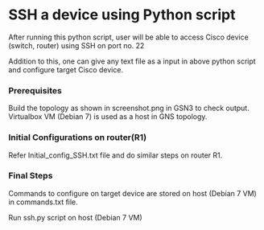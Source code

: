 
# SSH a device using Python script
After running this python script, user will be able to access Cisco device (switch, router) using SSH on port no. 22

Addition to this, one can give any text file as a input in above python script and configure target Cisco device. 

### Prerequisites

Build the topology as shown in screenshot.png in GSN3 to check output. Virtualbox VM (Debian 7) is used as a host in GNS topology.


### Initial Configurations on router(R1)

Refer Initial_config_SSH.txt file and do similar steps on router R1.

### Final Steps
Commands to configure on target device are stored on host (Debian 7 VM) in commands.txt file.

Run ssh.py script on host (Debian 7 VM) 